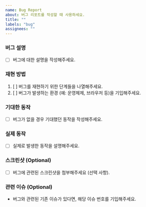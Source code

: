 ```yaml
---
name: Bug Report
about: 버그 리포트를 작성할 때 사용하세요.
title: ""
labels: "bug"
assignees: ""
---
```


### 버그 설명

- [ ] 버그에 대한 설명을 작성해주세요.

### 재현 방법

1. [ ] 버그를 재현하기 위한 단계들을 나열해주세요.
2. [ ] 버그가 발생하는 환경 (예: 운영체제, 브라우저 등)을 기입해주세요.

### 기대한 동작

- [ ] 버그가 없을 경우 기대했던 동작을 작성해주세요.

### 실제 동작

- [ ] 실제로 발생한 동작을 설명해주세요.

### 스크린샷 (Optional)

- [ ] 버그에 관련된 스크린샷을 첨부해주세요 (선택 사항).

### 관련 이슈 (Optional)

- 버그와 관련된 기존 이슈가 있다면, 해당 이슈 번호를 기입해주세요.
